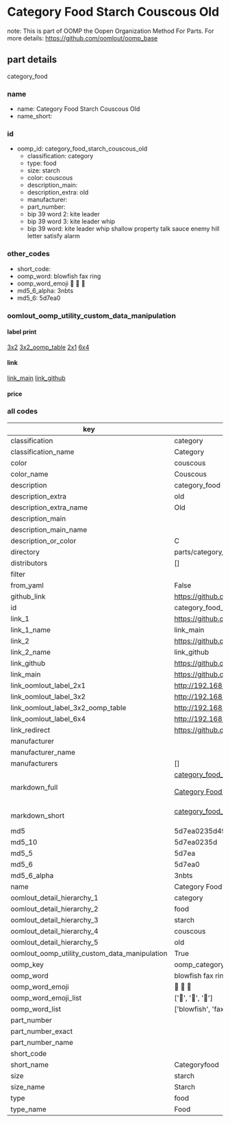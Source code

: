 # Category Food Starch Couscous Old  

note: This is part of OOMP the Oopen Organization Method For Parts. For more details: https://github.com/oomlout/oomp_base

##  part details
  



category_food



### name
* name: Category Food Starch Couscous Old
* name_short: 
### id
* oomp_id: category_food_starch_couscous_old
  * classification: category
  * type: food
  * size: starch
  * color: couscous
  * description_main: 
  * description_extra: old
  * manufacturer: 
  * part_number: 
  * bip 39 word 2: kite leader
  * bip 39 word 3: kite leader whip
  * bip 39 word: kite leader whip shallow property talk sauce enemy hill letter satisfy alarm

### other_codes
* short_code: 
* oomp_word: blowfish fax ring
* oomp_word_emoji :blowfish: :fax: :ring:
* md5_6_alpha: 3nbts
* md5_6: 5d7ea0






### oomlout_oomp_utility_custom_data_manipulation
#### label print
[3x2](http://192.168.1.245:1112/?label=oomp%203nbts)
[3x2_oomp_table](http://192.168.1.108:1112/?label=oomp%203nbts)
[2x1](http://192.168.1.242:1112/?label=oomp%203nbts)
[6x4](http://192.168.1.55:1112/?label=oomp%203nbts)    

#### link

[link_main](https://github.com/oomlout/oomlout_oomp_version_1_messy/tree/main/parts/category_food_starch_couscous_old) [link_github](https://github.com/oomlout/oomlout_oomp_version_1_messy/tree/main/parts/category_food_starch_couscous_old)                             

#### price







### all codes 
| key | value |  
| --- | --- |  
| classification | category |  
| classification_name | Category |  
| color | couscous |  
| color_name | Couscous |  
| description | category_food |  
| description_extra | old |  
| description_extra_name | Old |  
| description_main |  |  
| description_main_name |  |  
| description_or_color | C  |  
| directory | parts/category_food_starch_couscous_old |  
| distributors | [] |  
| filter |  |  
| from_yaml | False |  
| github_link | https://github.com/oomlout/oomlout_oomp_part_src/tree/main/parts/category_food_starch_couscous_old |  
| id | category_food_starch_couscous_old |  
| link_1 | https://github.com/oomlout/oomlout_oomp_version_1_messy/tree/main/parts/category_food_starch_couscous_old |  
| link_1_name | link_main |  
| link_2 | https://github.com/oomlout/oomlout_oomp_version_1_messy/tree/main/parts/category_food_starch_couscous_old |  
| link_2_name | link_github |  
| link_github | https://github.com/oomlout/oomlout_oomp_version_1_messy/tree/main/parts/category_food_starch_couscous_old |  
| link_main | https://github.com/oomlout/oomlout_oomp_version_1_messy/tree/main/parts/category_food_starch_couscous_old |  
| link_oomlout_label_2x1 | http://192.168.1.242:1112/?label=oomp%203nbts |  
| link_oomlout_label_3x2 | http://192.168.1.245:1112/?label=oomp%203nbts |  
| link_oomlout_label_3x2_oomp_table | http://192.168.1.108:1112/?label=oomp%203nbts |  
| link_oomlout_label_6x4 | http://192.168.1.55:1112/?label=oomp%203nbts |  
| link_redirect | https://github.com/oomlout/oomlout_oomp_version_1_messy/tree/main/parts/category_food_starch_couscous_old |  
| manufacturer |  |  
| manufacturer_name |  |  
| manufacturers | [] |  
| markdown_full | [category_food_starch_couscous_old](none)<br>[](none)<br>[Category Food Starch Couscous Old](none)<br><br> |  
| markdown_short | [category_food_starch_couscous_old](none)<br><br> |  
| md5 | 5d7ea0235d49f7f376563c51f4dfa3d9 |  
| md5_10 | 5d7ea0235d |  
| md5_5 | 5d7ea |  
| md5_6 | 5d7ea0 |  
| md5_6_alpha | 3nbts |  
| name | Category Food Starch Couscous Old |  
| oomlout_detail_hierarchy_1 | category |  
| oomlout_detail_hierarchy_2 | food |  
| oomlout_detail_hierarchy_3 | starch |  
| oomlout_detail_hierarchy_4 | couscous |  
| oomlout_detail_hierarchy_5 | old |  
| oomlout_oomp_utility_custom_data_manipulation | True |  
| oomp_key | oomp_category_food_starch_couscous_old |  
| oomp_word | blowfish fax ring |  
| oomp_word_emoji | :blowfish: :fax: :ring: |  
| oomp_word_emoji_list | [':blowfish:', ':fax:', ':ring:'] |  
| oomp_word_list | ['blowfish', 'fax', 'ring'] |  
| part_number |  |  
| part_number_exact |  |  
| part_number_name |  |  
| short_code |  |  
| short_name | Categoryfood |  
| size | starch |  
| size_name | Starch |  
| type | food |  
| type_name | Food |  
